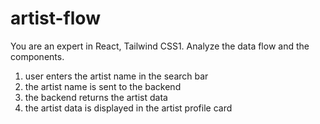 # artist-flow

You are an expert in React, Tailwind CSS1. Analyze the data flow and the components.

1. user enters the artist name in the search bar
2. the artist name is sent to the backend
3. the backend returns the artist data
4. the artist data is displayed in the artist profile card
